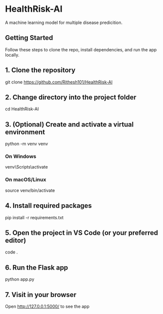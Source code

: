 # HealthRisk-AI
A machine learning model for multiple disease predicition.

## Getting Started

Follow these steps to clone the repo, install dependencies, and run the app locally.

## 1. Clone the repository
git clone https://github.com/Rithesh101/HealthRisk-AI

## 2. Change directory into the project folder
cd HealthRisk-AI

## 3. (Optional) Create and activate a virtual environment
python -m venv venv
### On Windows
venv\Scripts\activate
### On macOS/Linux
source venv/bin/activate

## 4. Install required packages
pip install -r requirements.txt

## 5. Open the project in VS Code (or your preferred editor)
code .

## 6. Run the Flask app
python app.py

## 7. Visit in your browser
Open http://127.0.0.1:5000/ to see the app

